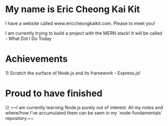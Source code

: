 <h1>My name is Eric Cheong Kai Kit</h1>
I have a website called www.ericcheongkaikit.com. Please to meet you!

I am currently trying to build a project with the MERN stack! It will be called - What Did I Do Today

<h1>Achievements</h1>
1)  Scratch the surface of Node.js and its framework - Express.js!

<h1>Proud to have finished</h1>
&#9745; ~~I am currently learning Node.js purely out of interest. All my notes and where/how I've accumulated them can be seen in my `node-fundamentals` repository.~~
